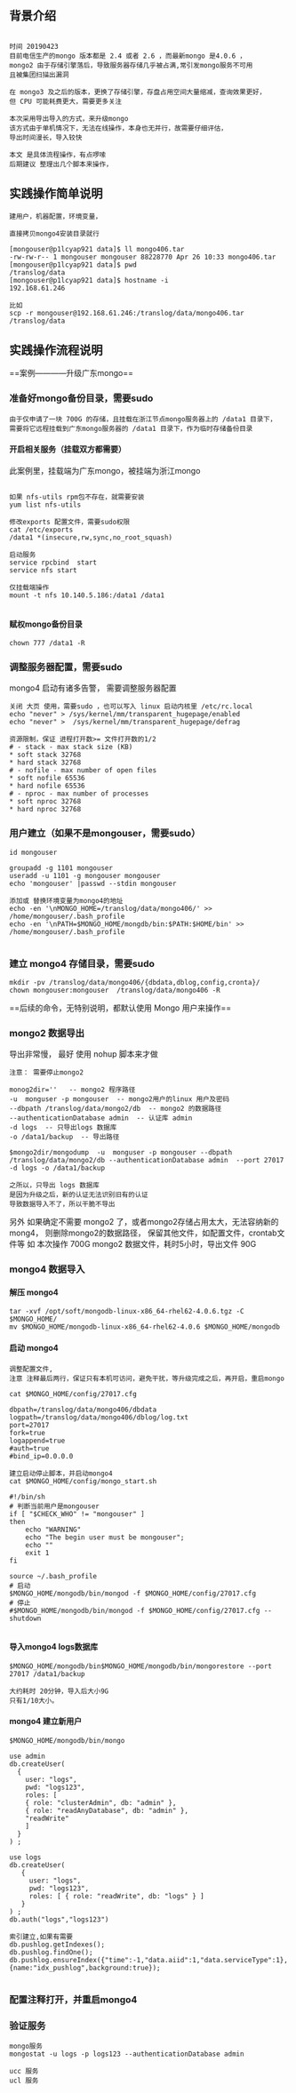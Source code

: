 ## 背景介绍


```

时间 20190423
目前电信生产的mongo 版本都是 2.4 或者 2.6 ，而最新mongo 是4.0.6 ，
mongo2 由于存储引擎落后，导致服务器存储几乎被占满,常引发mongo服务不可用
且被集团扫描出漏洞

在 mongo3 及之后的版本，更换了存储引擎，存盘占用空间大量缩减，查询效果更好，
但 CPU 可能耗费更大，需要更多关注

本次采用导出导入的方式，来升级mongo
该方式由于单机情况下，无法在线操作，本身也无并行，故需要仔细评估，
导出时间漫长，导入较快

本文 是具体流程操作，有点啰嗦
后期建议 整理出几个脚本来操作，

```

##  实践操作简单说明


```
建用户，机器配置，环境变量，

直接拷贝mongo4安装目录就行

[mongouser@p1lcyap921 data]$ ll mongo406.tar 
-rw-rw-r-- 1 mongouser mongouser 88228770 Apr 26 10:33 mongo406.tar
[mongouser@p1lcyap921 data]$ pwd
/translog/data
[mongouser@p1lcyap921 data]$ hostname -i
192.168.61.246

比如
scp -r mongouser@192.168.61.246:/translog/data/mongo406.tar /translog/data
```



##  实践操作流程说明


==案例————升级广东mongo==

### 准备好mongo备份目录，需要sudo

```
由于仅申请了一块 700G 的存储，且挂载在浙江节点mongo服务器上的 /data1 目录下，
需要将它远程挂载到广东mongo服务器的 /data1 目录下，作为临时存储备份目录

```
#### 开启相关服务（挂载双方都需要）

此案例里，挂载端为广东mongo，被挂端为浙江mongo

```

如果 nfs-utils rpm包不存在，就需要安装
yum list nfs-utils

修改exports 配置文件，需要sudo权限
cat /etc/exports 
/data1 *(insecure,rw,sync,no_root_squash)

启动服务
service rpcbind  start
service nfs start

仅挂载端操作
mount -t nfs 10.140.5.186:/data1 /data1


```
#### 赋权mongo备份目录
```
chown 777 /data1 -R

```


### 调整服务器配置，需要sudo

mongo4 启动有诸多告警，
需要调整服务器配置

```
关闭 大页 使用，需要sudo ，也可以写入 linux 启动内核里 /etc/rc.local
echo "never" > /sys/kernel/mm/transparent_hugepage/enabled
echo "never" >  /sys/kernel/mm/transparent_hugepage/defrag

资源限制，保证 进程打开数>= 文件打开数的1/2
# - stack - max stack size (KB) 
* soft stack 32768 
* hard stack 32768 
# - nofile - max number of open files 
* soft nofile 65536 
* hard nofile 65536 
# - nproc - max number of processes 
* soft nproc 32768
* hard nproc 32768

```

### 用户建立（如果不是mongouser，需要sudo）

```
id mongouser

groupadd -g 1101 mongouser
useradd -u 1101 -g mongouser mongouser
echo 'mongouser' |passwd --stdin mongouser

添加或 替换环境变量为mongo4的地址
echo -en '\nMONGO_HOME=/translog/data/mongo406/' >> /home/mongouser/.bash_profile
echo -en '\nPATH=$MONGO_HOME/mongdb/bin:$PATH:$HOME/bin' >> /home/mongouser/.bash_profile


```

### 建立 mongo4 存储目录，需要sudo

```
mkdir -pv /translog/data/mongo406/{dbdata,dblog,config,cronta}/
chown mongouser:mongouser  /translog/data/mongo406 -R

```

==后续的命令，无特别说明，都默认使用 Mongo 用户来操作== 

### mongo2 数据导出

导出非常慢，
最好 使用 nohup 脚本来才做 

```
注意： 需要停止mongo2

monog2dir=''   -- mongo2 程序路径
-u  monguser -p mongouser  -- mongo2用户的linux 用户及密码
--dbpath /translog/data/mongo2/db  -- mongo2 的数据路径
--authenticationDatabase admin  -- 认证库 admin
-d logs  -- 只导出logs 数据库
-o /data1/backup  -- 导出路径

$mongo2dir/mongodump  -u  monguser -p mongouser --dbpath /translog/data/mongo2/db --authenticationDatabase admin  --port 27017  -d logs -o /data1/backup

之所以，只导出 logs 数据库
是因为升级之后，新的认证无法识别旧有的认证
导致数据导入不了，所以干脆不导出

```

另外
如果确定不需要 mongo2 了，或者mongo2存储占用太大，无法容纳新的mong4，
则删除mongo2的数据路径，
保留其他文件，如配置文件，crontab文件等
如 本次操作
700G mongo2 数据文件，耗时5小时，导出文件 90G



### mongo4 数据导入

#### 解压 mongo4
```
tar -xvf /opt/soft/mongodb-linux-x86_64-rhel62-4.0.6.tgz -C $MONGO_HOME/
mv $MONGO_HOME/mongodb-linux-x86_64-rhel62-4.0.6 $MONGO_HOME/mongodb

```

#### 启动 mongo4

```
调整配置文件,
注意 注释最后两行，保证只有本机可访问，避免干扰，等升级完成之后，再开启，重启mongo

cat $MONGO_HOME/config/27017.cfg 

dbpath=/translog/data/mongo406/dbdata
logpath=/translog/data/mongo406/dblog/log.txt
port=27017 
fork=true
logappend=true
#auth=true
#bind_ip=0.0.0.0

建立启动停止脚本，并启动mongo4
cat $MONGO_HOME/config/mongo_start.sh 

#!/bin/sh
# 判断当前用户是mongouser
if [ "$CHECK_WHO" != "mongouser" ]
then
	echo "WARNING"
	echo "The begin user must be mongouser";
	echo ""
	exit 1
fi

source ~/.bash_profile
# 启动
$MONGO_HOME/mongodb/bin/mongod -f $MONGO_HOME/config/27017.cfg
# 停止
#$MONGO_HOME/mongodb/bin/mongod -f $MONGO_HOME/config/27017.cfg --shutdown 


```
#### 导入mongo4 logs数据库

```
$MONGO_HOME/mongodb/bin$MONGO_HOME/mongodb/bin/mongorestore --port 27017 /data1/backup

大约耗时 20分钟，导入后大小9G
只有1/10大小。

```


#### mongo4 建立新用户

```
$MONGO_HOME/mongodb/bin/mongo

use admin
db.createUser(
  {
    user: "logs",
    pwd: "logs123",
    roles: [ 
	{ role: "clusterAdmin", db: "admin" }, 
	{ role: "readAnyDatabase", db: "admin" },
	"readWrite"
	]
  }
) ;

use logs
db.createUser(
   {
     user: "logs",
     pwd: "logs123",
     roles: [ { role: "readWrite", db: "logs" } ]
   }
) ;
db.auth("logs","logs123")

索引建立,如果有需要
db.pushlog.getIndexes();
db.pushlog.findOne();
db.pushlog.ensureIndex({"time":-1,"data.aiid":1,"data.serviceType":1},{name:"idx_pushlog",background:true});


```

### 配置注释打开，并重启mongo4

### 验证服务

```
mongo服务
mongostat -u logs -p logs123 --authenticationDatabase admin 

ucc 服务
ucl 服务
```
